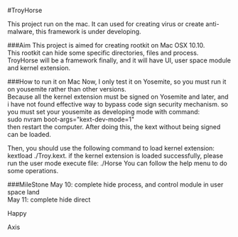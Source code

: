 #TroyHorse

This project run on the mac. It can used for creating virus or create anti-malware, this framework is under developing.

###Aim
This project is aimed for creating rootkit on Mac OSX 10.10.<br>
This rootkit can hide some specific directories, files and process. <br/>
TroyHorse will be a framework finally, and it will have UI, user space module and kernel extension. 

###How to run it on Mac
Now, I only test it on Yosemite, so you must run it on yousemite rather than other versions.<br/>
Because all the kernel extension must be signed on Yosemite and later, and i have not found effective way to bypass code sign security mechanism. so you must set your yousemite as developing mode with command:<br/>
sudo nvram boot-args="kext-dev-mode=1" <br/>
then restart the computer. After doing this, the kext without being signed can be loaded.<br/>

Then, you should use the following command to load kernel extension:
    kextload ./Troy.kext.
if the kernel extension is loaded successfully, please run the user mode execute file:
    ./Horse
You can follow the help menu to do some operations.

###MileStone
May 10: complete hide process, and control module in user space land<br/>
May 11: complete hide direct

Happy

Axis